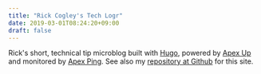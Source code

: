 ```yaml
---
title: "Rick Cogley's Tech Logr"
date: 2019-03-01T08:24:20+09:00
draft: false
---
```


Rick's short, technical tip microblog built with <a class="link dim texthilite b" href="https://gohugo.io" target="_blank">Hugo</a>, powered by <a class="link dim texthilite b" href="https://apex.sh/up/" target="_blank">Apex Up</a> and monitored by <a class="link dim texthilite b" href="https://apex.sh/ping/" target="_blank">Apex Ping</a>. See also my <a class="link dim texthilite b" href="https://github.com/RickCogley/logr.cogley.info" target="_blank">repository at Github</a> for this site.
